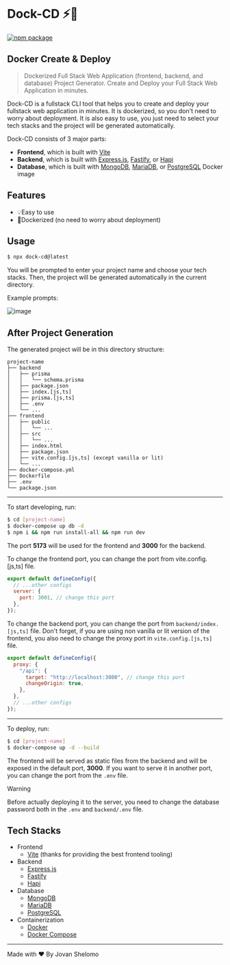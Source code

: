 # **Dock-CD ⚡🐋**
<a href="https://npmjs.com/package/dock-cd"><img src="https://img.shields.io/npm/v/dock-cd.svg" alt="npm package"></a>
## **Docker Create & Deploy**

> Dockerized Full Stack Web Application (frontend, backend, and database) Project Generator. Create and Deploy your Full Stack Web Application in minutes.

Dock-CD is a fullstack CLI tool that helps you to create and deploy your fullstack web application in minutes. It is dockerized, so you don't need to worry about deployment. It is also easy to use, you just need to select your tech stacks and the project will be generated automatically.

Dock-CD consists of 3 major parts:

- **Frontend**, which is built with [Vite](https://vitejs.dev/)
- **Backend**, which is built with [Express.js](https://expressjs.com/), [Fastify](https://fastify.dev/), or [Hapi](https://hapi.dev/)
- **Database**, which is built with [MongoDB](https://www.mongodb.com/), [MariaDB](https://mariadb.org/), or [PostgreSQL](https://www.postgresql.org/) Docker image

## Features

- 💡Easy to use
- 🐋Dockerized (no need to worry about deployment)

## Usage

```bash
$ npx dock-cd@latest
```

You will be prompted to enter your project name and choose your tech stacks. Then, the project will be generated automatically in the current directory.

Example prompts:

 ![image](https://github.com/jovanshelomo/dock-cd/assets/15062364/e0a8d9ff-830f-4c82-83c0-b124d7b57e2a)


## After Project Generation

The generated project will be in this directory structure:

```
project-name
├── backend
│   ├── prisma
│   │   └── schema.prisma
│   ├── package.json
│   ├── index.[js,ts]
│   ├── prisma.[js,ts]
│   ├── .env
│   └── ...
├── frontend
│   ├── public
│   │   └── ...
│   ├── src
│   │   └── ...
│   ├── index.html
│   ├── package.json
│   ├── vite.config.[js,ts] (except vanilla or lit)
│   └── ...
├── docker-compose.yml
├── Dockerfile
├── .env
└── package.json
```

---

To start developing, run:

```bash
$ cd [project-name]
$ docker-compose up db -d
$ npm i && npm run install-all && npm run dev
```

The port **5173** will be used for the frontend and **3000** for the backend.

To change the frontend port, you can change the port from vite.config.[js,ts] file.

```javascript
export default defineConfig({
  // ...other configs
  server: {
    port: 3001, // change this port
  },
});
```

To change the backend port, you can change the port from `backend/index.[js,ts]` file. Don't forget, if you are using non vanilla or lit version of the frontend, you also need to change the proxy port in `vite.config.[js,ts]` file.

```javascript
export default defineConfig({
  proxy: {
    "/api": {
      target: "http://localhost:3000", // change this port
      changeOrigin: true,
    },
  },
  // ...other configs
});
```

---

To deploy, run:

```bash
$ cd [project-name]
$ docker-compose up -d --build
```

The frontend will be served as static files from the backend and will be exposed in the default port, **3000**. If you want to serve it in another port, you can change the port from the `.env` file.

> [!WARNING]
> Before actually deploying it to the server, you need to change the database password both in the `.env` and `backend/.env` file.

## Tech Stacks

- Frontend
  - [Vite](https://vitejs.dev/) (thanks for providing the best frontend tooling)
- Backend
  - [Express.js](https://expressjs.com/)
  - [Fastify](https://fastify.dev/)
  - [Hapi](https://hapi.dev/)
- Database
  - [MongoDB](https://www.mongodb.com/)
  - [MariaDB](https://mariadb.org/)
  - [PostgreSQL](https://www.postgresql.org/)
- Containerization
  - [Docker](https://www.docker.com/)
  - [Docker Compose](https://docs.docker.com/compose/)

---
Made with ♥️ By Jovan Shelomo
